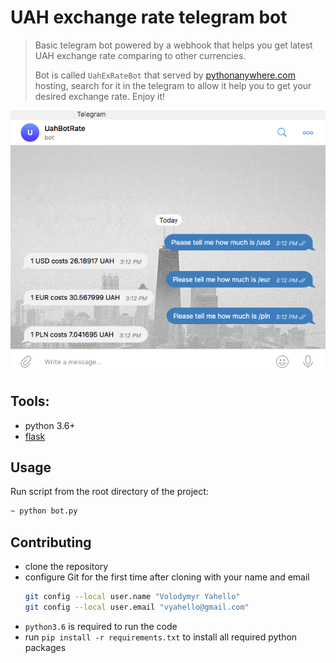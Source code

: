 # UAH exchange rate telegram bot
> Basic telegram bot powered by a webhook that helps you get latest UAH exchange rate comparing to other currencies.
> 
> Bot is called `UahExRateBot` that served by [pythonanywhere.com](https://pythonanywhere.com) hosting, search for it in the telegram to allow it help you to get your desired exchange rate. Enjoy it!

![Screenshot](bin/demo/bot.png)

## Tools:
- python 3.6+
- [flask](https://flask.palletsprojects.com)

## Usage
Run script from the root directory of the project:
```bash
~ python bot.py
```

## Contributing
- clone the repository
- configure Git for the first time after cloning with your name and email
  ```bash
  git config --local user.name "Volodymyr Yahello"
  git config --local user.email "vyahello@gmail.com"
  ```
- `python3.6` is required to run the code
- run `pip install -r requirements.txt` to install all required python packages
